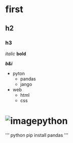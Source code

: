 # first #
## h2 ##
### h3 ##

*italic*
**bold**

***b&i***
- pyton
  - pandas
  - jango
- web
  - html
  - css
  
# ![imagepython](https://www.pngall.com/wp-content/uploads/5/Python-Transparent.png) #

''' python
pip install pandas
'''

